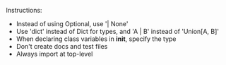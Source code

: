 Instructions:
- Instead of using Optional, use '| None'
- Use 'dict' instead of Dict for types, and 'A | B' instead of 'Union[A, B]'
- When declaring class variables in __init__, specify the type
- Don't create docs and test files
- Always import at top-level
